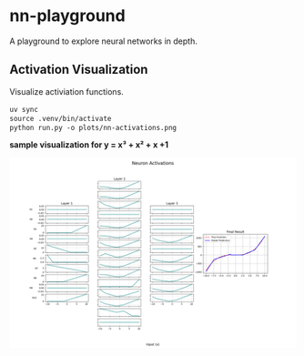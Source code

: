 # nn-playground

A playground to explore neural networks in depth.


## Activation Visualization

Visualize activiation functions.

```
uv sync
source .venv/bin/activate
python run.py -o plots/nn-activations.png
```

**sample visualization for y = x³ + x² + x +1**

<img src="./plots/neuron_grid.png" alt="Neuron Grid Plot" width="700">